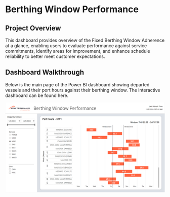 # Berthing Window Performance
## Project Overview
This dashboard provides overview of the Fixed Berthing Window Adherence at a glance, enabling users to evaluate performance against service commitments, identify areas for improvement, and enhance schedule reliability to better meet customer expectations.

## Dashboard Walkthrough
Below is the main page of the Power BI dashboard showing departed vessels and their port hours against their berthing window.
The interactive dashboard can be found here.
<p align="left"><img src="https://github.com/dmokafor/Berthing_Window_Performance/blob/main/Screenshot/Berthing_Window_Performance_Dashboard.png" alt="Main Page"></p>
